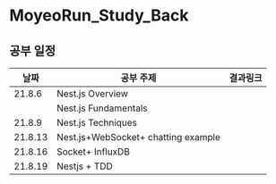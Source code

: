 # MoyeoRun_Study_Back

## 공부 일정

| 날짜    | 공부 주제                           | 결과링크 |
| ------- | ----------------------------------- | -------- |
| 21.8.6  | Nest.js Overview                    |          |
|         | Nest.js Fundamentals                |          |
| 21.8.9  | Nest.js Techniques                  |          |
| 21.8.13 | Nest.js+WebSocket+ chatting example |          |
| 21.8.16 | Socket+ InfluxDB                    |          |
| 21.8.19 | Nestjs + TDD                        |          |

